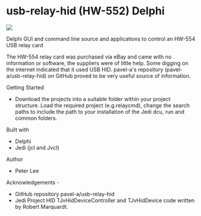 # usb-relay-hid (HW-552) Delphi 
![](http://vusb.wdfiles.com/local--files/project:driver-less-usb-relays-hid-interface/relay8.jpg)

Delphi GUI and command line source and applications to control an HW-554 USB relay card

The HW-554 relay card was purchased via eBay and came with no information or software, the suppliers were of little help.
Some digging on the internet indicated that it used USB HID.  pavel-a's repository (pavel-a/usb-relay-hid) on GitHub 
proved to be very useful source of information.

Getting Started
+ Download the projects into a suitable folder within your project structure.  Load the required project (e.g.relaycmd), 
change the search paths to include the path to your installation of the Jedi dcu, run and common folders.

Built with
+ Delphi
+ Jedi (jcl and Jvcl)

Author
+ Peter Lee

Acknowledgements - 
+ GitHub repository pavel-a/usb-relay-hid
+ Jedi Project HID TJvHidDeviceController and TJvHidDevice code written by Robert Marquardt.
